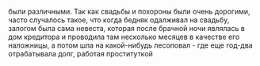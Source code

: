 были различными. Так как свадьбы и похороны были очень дорогими, часто случалось такое, что когда бедняк одалживал на свадьбу, залогом была сама невеста, которая после брачной ночи являлась в дом кредитора и проводила там несколько месяцев в качестве его наложницы, а потом шла на какой-нибудь лесоповал - где еще год-два отрабатывала долг, работая проституткой 